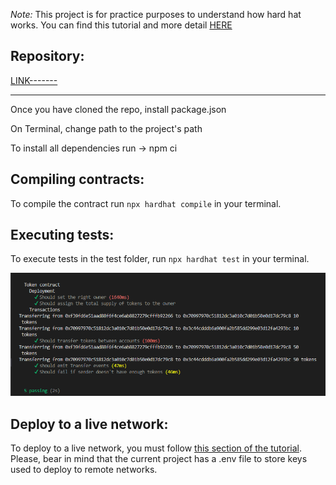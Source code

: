 *Note:* This project is for practice purposes to understand how hard hat works. You can find this tutorial and more detail [HERE](https://hardhat.org/tutorial)
 
## Repository:
 
[LINK-------](https://github.com/Bluemary04/hard-hat.git)
***
 
Once you have cloned the repo, install package.json
 
On Terminal, change path to the project's path
 
To install all dependencies run -> npm ci
 
## Compiling contracts:
 
To compile the contract run `npx hardhat compile` in your terminal.
 
## Executing tests:
 
To execute tests in the test folder, run `npx hardhat test` in your terminal.
 
![hard hat test results](/assets/HHtest_results.png "hard hat test results")
 
## Deploy to a live network:
 
To deploy to a live network, you must follow [this section of the tutorial](https://hardhat.org/tutorial/deploying-to-a-live-network). Please, bear in mind that the current project has a .env file to store keys used to deploy to remote networks.